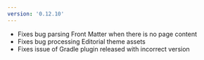 ```yaml
---
version: '0.12.10'
---
```


- Fixes bug parsing Front Matter when there is no page content
- Fixes bug processing Editorial theme assets
- Fixes issue of Gradle plugin released with incorrect version